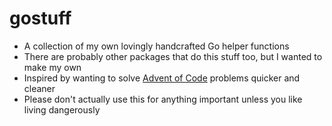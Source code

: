 # gostuff

- A collection of my own lovingly handcrafted Go helper functions
- There are probably other packages that do this stuff too, but I wanted to make my own
- Inspired by wanting to solve [Advent of Code](https://adventofcode.com/) problems quicker and cleaner
- Please don't actually use this for anything important unless you like living dangerously
